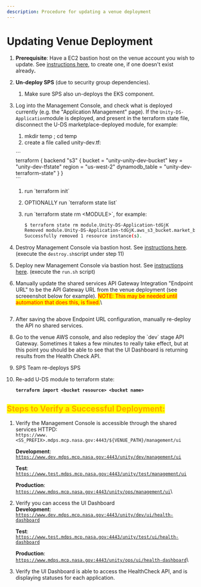 ```yaml
---
description: Procedure for updating a venue deployment
---
```


# Updating Venue Deployment

1. **Prerequisite**:  Have a EC2 bastion host on the venue account you wish to update.  See [instructions here](https://unity-sds.gitbook.io/docs/developer-docs/common-services/docs/users-guide/deployment/deployment-concepts-and-infrastructure/detailed-breakdown-of-project-onboarding-steps), to create one, if one doesn't exist alread&#x79;**.**
2. **Un-deploy SPS** (due to security group dependencies).
   1. Make sure SPS also un-deploys the EKS component.
3.  Log into the Management Console, and check what is deployed currently (e.g. the "Application Management" page).  If the `Unity-DS-Application`module is deployed, and present in the terraform state file, disconnect the U-DS marketplace-deployed module, for example:

    1. mkdir temp ; cd temp
    2. create a file called unity-dev.tf:

    \`\`\`\
    terraform { backend "s3" { bucket = "unity-unity-dev-bucket" key = "unity-dev-tfstate" region = "us-west-2" dynamodb\_table = "unity-dev-terraform-state" } }\
    \`\`\`

    1. run \`terraform init\`
    2. OPTIONALLY  run \`terraform state list\`
    3.  run \`terraform state rm \<MODULE>\`, for example:

        ```sh
        $ terraform state rm module.Unity-DS-Application-tdGjK
        Removed module.Unity-DS-Application-tdGjK.aws_s3_bucket.market_bucket
        Successfully removed 1 resource instance(s).
        ```
4. Destroy Management Console via bastion host.  See [instructions here](https://unity-sds.gitbook.io/docs/developer-docs/common-services/docs/users-guide/deployment/deployment-concepts-and-infrastructure/detailed-breakdown-of-project-onboarding-steps). (execute the `destroy.sh`script under step 11)
5. Deploy new Management Console via bastion host.   See [instructions here](https://unity-sds.gitbook.io/docs/developer-docs/common-services/docs/users-guide/deployment/deployment-concepts-and-infrastructure/detailed-breakdown-of-project-onboarding-steps). (execute the `run.sh` script)
6.  Manually update the shared services API Gateway Integration "Endpoint URL" to be the API Gateway URL from the venue deployment (see screeenshot below for example). <mark style="color:red;">NOTE: This may be needed until automation that does this, is fixed.</mark>\


    <figure><img src="../../../../.gitbook/assets/Screenshot 2025-01-14 at 6.57.56 PM.png" alt=""><figcaption></figcaption></figure>
7. After saving the above Endpoint URL configuration, manually re-deploy the API no shared services.
8. Go to the venue AWS console, and also redeploy the \`dev\` stage API Gateway.  Sometimes it takes a few minutes to really take effect, but at this point you should be able to see that the UI Dashboard is returning results from the Health Check API.
9. SPS Team re-deploys SPS
10. Re-add U-DS module to terraform state:

    <pre class="language-sh"><code class="lang-sh"><strong>terraform import &#x3C;bucket resource> &#x3C;bucket name>
    </strong></code></pre>



## <mark style="color:orange;">Steps to Verify a Successful Deployment:</mark>

1.  Verify the  Management Console is accessible through the shared services HTTPD:\
    `https://www.<SS_PREFIX>.mdps.mcp.nasa.gov:4443/${VENUE_PATH}/management/ui`

    **Development**: [`https://www.dev.mdps.mcp.nasa.gov:4443/unity/dev/management/ui`](https://www.dev.mdps.mcp.nasa.gov:4443/unity/dev/management/ui)&#x20;

    **Test**: [`https://www.test.mdps.mcp.nasa.gov:4443/unity/test/management/ui`](https://www.test.mdps.mcp.nasa.gov:4443/unity/test/management/ui)

    **Production**: [`https://www.mdps.mcp.nasa.gov:4443/unity/ops/management/ui`](https://www.mdps.mcp.nasa.gov:4443/unity/ops/management/ui)\

2.  Verify you can access the UI Dashboard\
    **Development**: \
    [`https://www.dev.mdps.mcp.nasa.gov:4443/unity/dev/ui/health-dashboard`](https://www.dev.mdps.mcp.nasa.gov:4443/unity/dev/ui/health-dashboard)&#x20;

    **Test**: \
    [`https://www.test.mdps.mcp.nasa.gov:4443/unity/test/ui/health-dashboard`](https://www.test.mdps.mcp.nasa.gov:4443/unity/test/ui/health-dashboard)

    **Production**: \
    [`https://www.mdps.mcp.nasa.gov:4443/unity/ops/ui/health-dashboard`](https://www.mdps.mcp.nasa.gov:4443/unity/ops/ui/health-dashboard)\

3. Verify the UI Dashboard is able to access the HealthCheck API, and is displaying statuses for each application.



